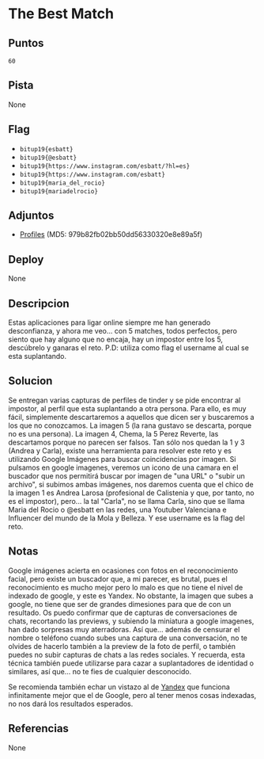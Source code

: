 # The Best Match

## Puntos
`60`

## Pista
None

## Flag
* `bitup19{esbatt}`
* `bitup19{@esbatt}`
* `bitup19{https://www.instagram.com/esbatt/?hl=es}`
* `bitup19{https://www.instagram.com/esbatt}`
* `bitup19{maria_del_rocio}`
* `bitup19{mariadelrocio}`

## Adjuntos
* [Profiles](files/profiles.zip) (MD5: 979b82fb02bb50dd56330320e8e89a5f)

## Deploy
None

## Descripcion
Estas aplicaciones para ligar online siempre me han generado desconfianza, y ahora me veo... con 5 matches, todos perfectos, pero siento que hay alguno que no encaja, hay un impostor entre los 5, descúbrelo y ganaras el reto. P.D: utiliza como flag el username al cual se esta suplantando.

## Solucion
Se entregan varias capturas de perfiles de tinder y se pide encontrar al impostor, al perfil que esta suplantando a otra persona. Para ello, es muy fácil, simplemente descartaremos a aquellos que dicen ser y buscaremos a los que no conozcamos. La imagen 5 (la rana gustavo se descarta, porque no es una persona). La imagen 4, Chema, la 5 Perez Reverte, las descartamos porque no parecen ser falsos. Tan sólo nos quedan la 1 y 3 (Andrea y Carla), existe una herramienta para resolver este reto y es utilizando Google Imágenes para buscar coincidencias por imagen. Si pulsamos en google imagenes, veremos un icono de una camara en el buscador que nos permitirá buscar por imagen de "una URL" o "subir un archivo", si subimos ambas imágenes, nos daremos cuenta que el chico de la imagen 1 es Andrea Larosa (profesional de Calistenia y que, por tanto, no es el impostor), pero... la tal "Carla", no se llama Carla, sino que se llama Maria del Rocio o @esbatt en las redes, una Youtuber Valenciana e Influencer del mundo de la Mola y Belleza. Y ese username es la flag del reto.

## Notas
Google imágenes acierta en ocasiones con fotos en el reconocimiento facial, pero existe un buscador que, a mi parecer, es brutal, pues el reconocimiento es mucho mejor pero lo malo es que no tiene el nivel de indexado de google, y este es Yandex. No obstante, la imagen que subes a google, no tiene que ser de grandes dimesiones para que de con un resultado. Os puedo confirmar que de capturas de conversaciones de chats, recortando las previews, y subiendo la miniatura a google imagenes, han dado sorpresas muy aterradoras. Así que... además de censurar el nombre o teléfono cuando subes una captura de una conversación, no te olvides de hacerlo también a la preview de la foto de perfil, o también puedes no subir capturas de chats a las redes sociales. Y recuerda, esta técnica también puede utilizarse para cazar a suplantadores de identidad o similares, así que... no te fies de cualquier desconocido.

Se recomienda también echar un vistazo al de [Yandex](https://yandex.com/) que funciona infinitamente mejor que el de Google, pero al tener menos cosas indexadas, no nos dará los resultados esperados.

## Referencias
None
